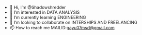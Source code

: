 - 👋 Hi, I’m @Shadowshredder
- 👀 I’m interested in DATA ANALYSIS
- 🌱 I’m currently learning ENGINEERING
- 💞️ I’m looking to collaborate on INTERSHIPS AND FREELANCING
- 📫 How to reach me MAILID:gayu07msd@gmail.com


<!---
Shadowshredder/Shadowshredder is a ✨ special ✨ repository because its `README.md` (this file) appears on your GitHub profile.
You can click the Preview link to take a look at your changes.
--->
